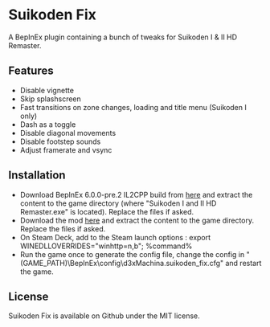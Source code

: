 # Suikoden Fix

A BepInEx plugin containing a bunch of tweaks for Suikoden I & II HD Remaster.

## Features

- Disable vignette
- Skip splashscreen
- Fast transitions on zone changes, loading and title menu (Suikoden I only)
- Dash as a toggle
- Disable diagonal movements
- Disable footstep sounds
- Adjust framerate and vsync

## Installation

- Download BepInEx 6.0.0-pre.2 IL2CPP build from [here](https://github.com/BepInEx/BepInEx/releases/download/v6.0.0-pre.2/BepInEx-Unity.IL2CPP-win-x64-6.0.0-pre.2.zip) and extract the content to the game directory (where "Suikoden I and II HD Remaster.exe" is located). Replace the files if asked.
- Download the mod [here](https://github.com/d3xMachina/Suikoden-Fix/releases/latest) and extract the content to the game directory. Replace the files if asked.
- On Steam Deck, add to the Steam launch options : export WINEDLLOVERRIDES="winhttp=n,b"; %command%
- Run the game once to generate the config file, change the config in "(GAME_PATH)\BepInEx\config\d3xMachina.suikoden_fix.cfg" and restart the game.

## License

Suikoden Fix is available on Github under the MIT license.